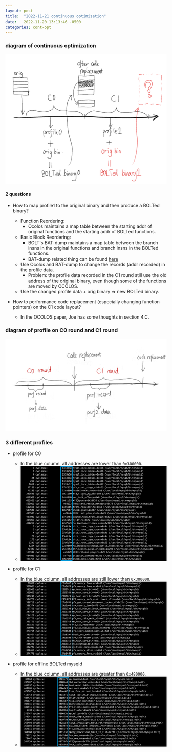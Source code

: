 ```yaml
---
layout: post
title:  "2022-11-21 continuous optimization"
date:   2022-11-20 13:13:46 -0500
categories: cont-opt
---
```

### diagram of continuous optimization

![diagram for cont-opt](/assets/2022-11-21/diagram-cont-opt.png)

#### 2 questions
- How to map profile1 to the original binary and then produce a BOLTed binary? 
	* Function Reordering: 
		+ Ocolos maintains a map table between the starting addr of original functions and the starting addr of BOLTed functions.
	* Basic Block Reordering:
		+ BOLT's BAT-dump maintains a map table between the branch insns in the original functions and branch insns in the BOLTed functions.
		+ BAT-dump related thing can be found [here](BAT-usage.html)
	* Use Ocolos and BAT-dump to change the records (addr recorded) in the profile data.
		+ Problem: the profile data recorded in the C1 round still use the old address of the original binary, even though some of the functions are moved by OCOLOS.
	* Use the changed profile data + orig binary => new BOLTed binary.

- How to performance code replacement (especially changing function pointers) on the C1 code layout?
	* In the OCOLOS paper, Joe has some thoughts in section 4.C.

### diagram of profile on C0 round and C1 round
![diagram for c0 c1 rounds](/assets/2022-11-21/c0-c1.png)


### 3 different profiles 
- profile for C0 
  * In the blue column, all addresses are lower than `0x300000`.
  * ![perf script results with only events collected from mysqld](/assets/2022-11-21/c0.png)

- profile for C1
  * In the blue column, all addresses are still lower than `0x300000`.
  * ![perf script results with only events collected from mysqld](/assets/2022-11-21/c1.png)

- profile for offline BOLTed mysqld
  * In the blue column, all addresses are greater than `0x480000`.
  * ![perf script results with only events collected from mysqld](/assets/2022-11-21/bolt.png)

